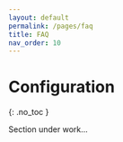 ```yaml
---
layout: default
permalink: /pages/faq
title: FAQ
nav_order: 10
---
```


# Configuration
{: .no_toc }

Section under work...